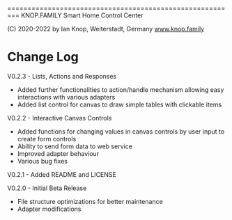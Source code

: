 =========================================================
KNOP.FAMILY
Smart Home Control Center 

(C) 2020-2022 by Ian Knop, Weiterstadt, Germany
www.knop.family

Change Log
========================================================= 

V0.2.3 - Lists, Actions and Responses

   - Added further functionalities to action/handle mechanism allowing easy interactions with various adapters
   - Added list control for canvas to draw simple tables with clickable items

V0.2.2 - Interactive Canvas Controls

   - Added functions for changing values in canvas controls by user input to create form controls
   - Ability to send form data to web service
   - Improved adapter behaviour
   - Various bug fixes

V0.2.1 - Added README and LICENSE

V0.2.0 - Initial Beta Release

   - File structure optimizations for better maintenance
   - Adapter modifications